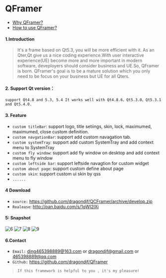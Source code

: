 QFramer 
============
+ <a href="https://qt.qframer.com">Why QFramer?</a>  
+ <a href="https://dragondjf.github.io/qframer/Qt--QFramer.html">How to use QFramer?</a>

#### 1.Introduction
>It's a frame based on Qt5.3, you will be more efficient with it. As an Qter,Qt give us a nice coding experience.With  user interactive experience(UE) become more and more important in modern software, deveployers should consider business and UE.So, QFramer is born. QFramer's goal is to be a mature solution which you only need to be focus on your business but UE for all Qters.

#### 2. Support Qt version：
    support Qt4.8 and 5.3, 5.4 It works well with Qt4.8.6、Qt5.3.0、Qt5.3.1 and Qt5.4.0.

#### 3. Feature
+ `custom titleBar`: support logo, title setiings, skin, lock, maximumed, maximumed, close custom definition.
+ `custom navgationBar`:  support add custom navagation tab.
+ `custom systemTray`: support add custom SystemTray and add context menu to SystemTray
+ `custom fly window`: support add fly window on desktop and add context menu to fly window
+ `custom leftside bar`: support leftside navagtion for custom widget
+ `custom about page`: support custom define about page
+ `custom skin`: support custom ui skin by qss
+ `......`

#### 4 Download
+ `source:` https://github.com/dragondjf/QCFramer/archive/develop.zip
+ `Realease`: http://pan.baidu.com/s/1qWI2lXi

#### 5: Snapshot
![6](doc/v0.25_1.png)
![7](doc/v0.25_2.png)
![8](doc/v0.25_3.png)
![9](doc/v0.25_4.png)

#### 6.Contact
+ `Email:` ding465398889@163.com or dragondjf@gmail.com or 465398889@qq.com
+ `Github:` https://github.com/dragondjf/QFramer

>  `If this framework is helpful to you , it's my pleasure!`
